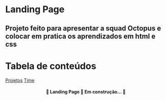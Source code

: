 # Landing Page

## Projeto feito para apresentar a squad Octopus e colocar em pratica os aprendizados em html e css

# Tabela de conteúdos

<!--ts-->

[Projetos](#Projetos)
[Time](#Time)

<!--te-->

<h4 align="center"> 
	🚧  Landing Page 🚀 Em construção...  🚧
</h4>
